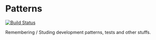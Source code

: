 # Patterns 

[![Build Status](https://travis-ci.org/nogsantos/patterns.svg?branch=master)](https://travis-ci.org/nogsantos/patterns)

Remembering / Studing development patterns, tests and other stuffs. 
